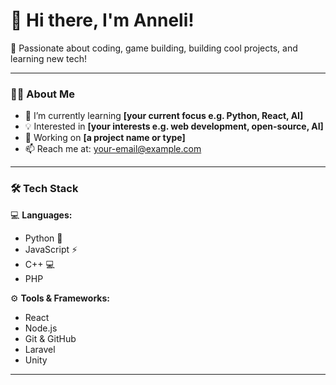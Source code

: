 # 👋 Hi there, I'm Anneli!

🚀 Passionate about coding, game building, building cool projects, and learning new tech!

---

### 🧑‍💻 About Me

- 🌱 I’m currently learning **[your current focus e.g. Python, React, AI]**
- 💡 Interested in **[your interests e.g. web development, open-source, AI]**
- 🔭 Working on **[a project name or type]**
- 📫 Reach me at: [your-email@example.com](mailto:your-email@example.com)

---

### 🛠️ Tech Stack

💻 **Languages:**  
- Python 🐍  
- JavaScript ⚡  
- C++ 💻
- PHP 

⚙️ **Tools & Frameworks:**  
- React  
- Node.js  
- Git & GitHub
- Laravel
- Unity

---


